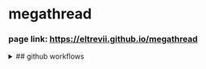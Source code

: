# megathread
### page link: https://eltrevii.github.io/megathread

<details>
<summary>## github workflows</summary>
- [actions/checkout](https://github.com/actions/checkout)
- [actions/cache](https://github.com/actions/cache)
- [actions/setup-node](https://github.com/actions/setup-node)
</details>